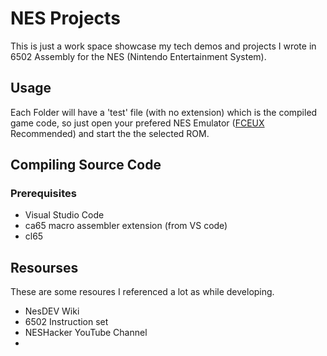 # NES Projects
This is just a work space showcase my tech demos and projects I wrote in 6502 Assembly for the NES (Nintendo Entertainment System).

## Usage
Each Folder will have a 'test' file (with no extension) which is the compiled game code, so just open your prefered NES Emulator (<a href="https://fceux.com/web/home.html">FCEUX</a> Recommended) and start the the selected ROM.

## Compiling Source Code

### Prerequisites
 + Visual Studio Code
 + ca65 macro assembler extension (from VS code)
 + cl65

## Resourses
These are some resoures I referenced a lot as while developing.
 + NesDEV Wiki
 + 6502 Instruction set
 + NESHacker YouTube Channel
 + 
